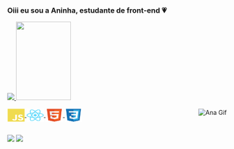 ### Oiii eu sou a Aninha, estudante de front-end 💗

<div>
<a href="https://github.com/soarespzz">
<img width="42%" src="https://github-readme-stats.vercel.app/api?username=soarespzz&theme=dracula&show_icons=true&include_all_commits=true&count_private=true"(https://github.com/anuraghazra/github-readme-stats"/>
<img width="50%" height="180cm" src="https://github-readme-stats.vercel.app/api/top-langs?username=soarespzz&theme=dracula&show_icons=true&include_all_commits=true&count_private=true&layout=compact"(https://github.com/anuraghazra/github-readme-stats)/>
</div>

<div style="display: inline_block"><br>
  <img align="center" alt="Ana-Js" height="30" width="40" src="https://raw.githubusercontent.com/devicons/devicon/master/icons/javascript/javascript-plain.svg">
  <img align="center" alt="Ana-React" height="30" width="40" src="https://raw.githubusercontent.com/devicons/devicon/master/icons/react/react-original.svg">
  <img align="center" alt="Ana-HTML" height="30" width="40" src="https://raw.githubusercontent.com/devicons/devicon/master/icons/html5/html5-original.svg">
  <img align="center" alt="Ana-CSS" height="30" width="40" src="https://raw.githubusercontent.com/devicons/devicon/master/icons/css3/css3-original.svg">
  <img align="right" alt="Ana Gif" src="h"
</div>
  
  ##
 
<div> 
  <a href="https://www.instagram.com/soarespzz/" target="_blank"><img src="https://img.shields.io/badge/-Instagram-%23E4405F?style=for-the-badge&logo=instagram&logoColor=white" target="_blank"></a>
  <a href = "mailto:ana777soares.sp@gmail.com"><img src="https://img.shields.io/badge/-Gmail-%23333?style=for-the-badge&logo=gmail&logoColor=white" target="_blank"></a>
</div>
